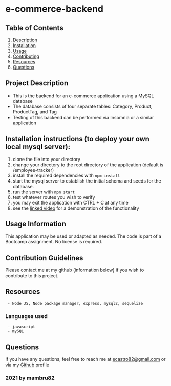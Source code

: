 # e-commerce-backend 
   ## Table of Contents
   1. [Description](#Project-Description)
   1. [Installation](#Installation-instructions)
   1. [Usage](#Usage-Information)
   1. [Contributing](#Contribution-Guidelines)
   1. [Resources](#Resources)
   1. [Questions](#Questions)

   ## Project Description
   - This is the backend for an e-commerce application using a MySQL database
   - The database consists of four separate tables: Category, Product, ProductTag, and Tag
   - Testing of this backend can be performed via Insomnia or a similar application

   ## Installation instructions (to deploy your own local mysql server):
   1. clone the file into your directory 
   1. change your directory to the root directory of the application (default is /employee-tracker)
   1. install the required dependencies with `npm install`
   1. start the mysql server to establish the initial schema and seeds for the database. 
   1. run the server with `npm start`
   1. test whatever routes you wish to verify
   1. you may exit the application with CTRL + C at any time
   1. see the [linked video](https://youtu.be/U3gXNJl8Qgw) for a demonstration of the functionality

   ## Usage Information
   This application may be used or adapted as needed. The code is part of a Bootcamp assignment. No license is required.
   ## Contribution Guidelines
   Please contact me at my github (information below) if you wish to contribute to this project.
   ## Resources
     - Node JS, Node package manager, express, mysql2, sequelize
   ### Languages used
     - javascript
     - mySQL

   ## Questions
   If you have any questions, feel free to reach me at ecastro82@gmail.com or via my [Github](https://github.com/mambru82) profile 
  
   ### 2021 by mambru82